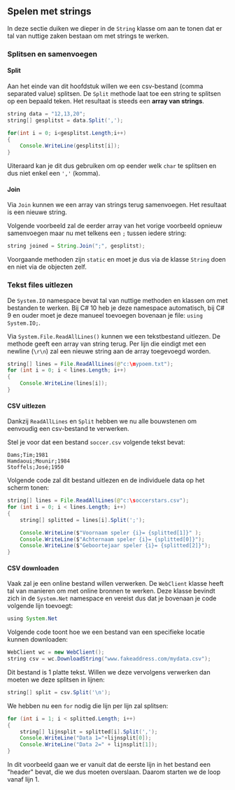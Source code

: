 ## Spelen met strings

In deze sectie duiken we dieper in de ``String`` klasse om aan te tonen dat er tal van nuttige zaken bestaan om met strings te werken.

### Splitsen en samenvoegen

#### Split

Aan het einde van dit hoofdstuk willen we een csv-bestand (comma separated value) splitsen. De ``Split`` methode laat toe een string te splitsen op een bepaald teken. Het resultaat is steeds een **array van strings**.

```java
string data = "12,13,20";
string[] gesplitst = data.Split(',');

for(int i = 0; i<gesplitst.Length;i++)
{
    Console.WriteLine(gesplitst[i]);
}
```

Uiteraard kan je dit dus gebruiken om op eender welk ``char`` te splitsen en dus niet enkel een ``','`` (komma).

#### Join

Via ``Join`` kunnen we een array van strings terug samenvoegen. Het resultaat is een nieuwe string.

Volgende voorbeeld zal de eerder array van het vorige voorbeeld opnieuw samenvoegen maar nu met telkens een ``;`` tussen iedere string:


```java
string joined = String.Join(";", gesplitst);
```

Voorgaande methoden zijn ``static`` en moet je dus via de klasse ``String`` doen en niet via de objecten zelf.



### Tekst files uitlezen

De ``System.IO`` namespace bevat tal van nuttige methoden en klassen om met bestanden te werken. Bij C# 10 heb je deze namespace automatisch, bij C# 9 en ouder moet je deze manueel toevoegen bovenaan je file: ``using System.IO;``.

Via ``System.File.ReadAllLines()`` kunnen we een tekstbestand uitlezen. De methode geeft een array van string terug. Per lijn die eindigt met een newline (``\r\n``) zal een nieuwe string aan de array toegevoegd worden.

```java
string[] lines = File.ReadAllLines(@"c:\mypoem.txt");
for (int i = 0; i < lines.Length; i++)
{
    Console.WriteLine(lines[i]);
}
```

#### CSV uitlezen

Dankzij ``ReadAllLines`` en ``Split`` hebben we nu alle bouwstenen om eenvoudig een csv-bestand te verwerken.

Stel je voor dat een bestand ``soccer.csv`` volgende tekst bevat:


```text
Dams;Tim;1981
Hamdaoui;Mounir;1984
Stoffels;José;1950
```

Volgende code zal dit bestand uitlezen en de individuele data op het scherm tonen:

```java
string[] lines = File.ReadAllLines(@"c:\soccerstars.csv");
for (int i = 0; i < lines.Length; i++)
{
    string[] splitted = lines[i].Split(';');

    Console.WriteLine($"Voornaam speler {i}= {splitted[1]}" );
    Console.WriteLine($"Achternaam speler {i}= {splitted[0]}");
    Console.WriteLine($"Geboortejaar speler {i}= {splitted[2]}");
}
```




#### CSV downloaden

Vaak zal je een online bestand willen verwerken. De ``WebClient`` klasse heeft tal van manieren om met online bronnen te werken. Deze klasse bevindt zich in de ``System.Net`` namespace en vereist dus dat je bovenaan je code volgende lijn toevoegt:


```java
using System.Net
```

Volgende code toont hoe we een bestand van een specifieke locatie kunnen downloaden:

```java
WebClient wc = new WebClient();
string csv = wc.DownloadString("www.fakeaddress.com/mydata.csv");
```

Dit bestand is 1 platte tekst. Willen we deze vervolgens verwerken dan moeten we deze splitsen in lijnen:


```java
string[] split = csv.Split('\n');
```

We hebben nu een ``for`` nodig die lijn per lijn zal splitsen:

```java
for (int i = 1; i < splitted.Length; i++)
{
    string[] lijnsplit = splitted[i].Split(',');
    Console.WriteLine("Data 1="+lijnsplit[0]);
    Console.WriteLine("Data 2=" + lijnsplit[1]);
}
```

In dit voorbeeld gaan we er vanuit dat de eerste lijn in het bestand een "header" bevat, die we dus moeten overslaan. Daarom starten we de loop vanaf lijn 1.

